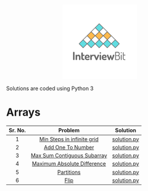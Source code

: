 <p align="center">
    <img height=200 src="https://github.com/aayush287/InterviewBit-Solutions/blob/master/ib-logo-square.png">
</p>


Solutions are coded using Python 3

# Arrays

| Sr. No.|                                                         Problem                           |                                                                                                                        Solution                                                                                         |
|:------:|:--------------------------------------------------------------------------------------------------------------------------:|:-----------------------------------------------------------------------------------------------------------------------------------------------------------------------------------------:|
|   1    | [Min Steps in infinite grid](https://www.interviewbit.com/problems/min-steps-in-infinite-grid/)                             | [solution.py](https://github.com/aayush287/InterviewBit-Solutions/blob/master/Arrays/min_step_infinite_grid.py)                                                                        |
|   2    | [Add One To Number](https://www.interviewbit.com/problems/add-one-to-number/)                                                 | [solution.py](https://github.com/aayush287/InterviewBit-Solutions/blob/master/Arrays/add_one_to_number.py)                                                                               |
|   3    | [Max Sum Contiguous Subarray](https://www.interviewbit.com/problems/max-sum-contiguous-subarray/)                                   | [solution.py](https://github.com/aayush287/InterviewBit-Solutions/blob/master/Arrays/max_sum_contiguous.py)                                                                               |
|   4    | [Maximum Absolute Difference](https://www.interviewbit.com/problems/maximum-absolute-difference/)                                   | [solution.py](https://github.com/aayush287/InterviewBit-Solutions/blob/master/Arrays/max_absolute_diff.py)                                                                               |
|   5    | [Partitions](https://www.interviewbit.com/problems/partitions/)                                                                     | [solution.py](https://github.com/aayush287/InterviewBit-Solutions/blob/master/Arrays/partitions.py)                                                                               |
|   6    | [Flip](https://www.interviewbit.com/problems/flip/)                                                                     | [solution.py](https://github.com/aayush287/InterviewBit-Solutions/blob/master/Arrays/flip.py)                                                                               |